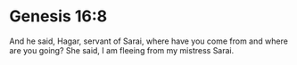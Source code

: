 # Genesis 16:8

And he said, Hagar, servant of Sarai, where have you come from and where are you going? She said, I am fleeing from my mistress Sarai.
